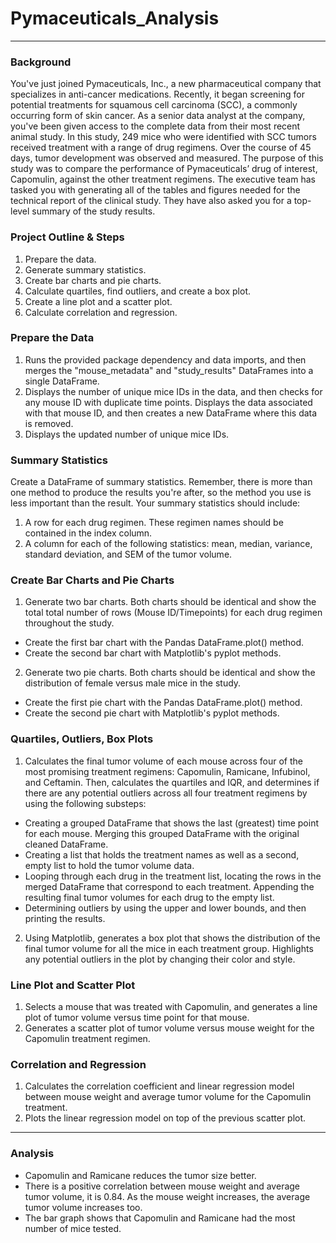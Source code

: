# Pymaceuticals_Analysis
---

### Background
You've just joined Pymaceuticals, Inc., a new pharmaceutical company that specializes in anti-cancer medications. Recently, it began screening for potential treatments for squamous cell carcinoma (SCC), a commonly occurring form of skin cancer. As a senior data analyst at the company, you've been given access to the complete data from their most recent animal study. In this study, 249 mice who were identified with SCC tumors received treatment with a range of drug regimens. Over the course of 45 days, tumor development was observed and measured. The purpose of this study was to compare the performance of Pymaceuticals’ drug of interest, Capomulin, against the other treatment regimens. The executive team has tasked you with generating all of the tables and figures needed for the technical report of the clinical study. They have also asked you for a top-level summary of the study results.

### Project Outline & Steps
1. Prepare the data.
2. Generate summary statistics.
3. Create bar charts and pie charts.
4. Calculate quartiles, find outliers, and create a box plot.
5. Create a line plot and a scatter plot.
6. Calculate correlation and regression.

### Prepare the Data
1. Runs the provided package dependency and data imports, and then merges the "mouse_metadata" and "study_results" DataFrames into a single DataFrame.
2. Displays the number of unique mice IDs in the data, and then checks for any mouse ID with duplicate time points.
Displays the data associated with that mouse ID, and then creates a new DataFrame where this data is removed.
3. Displays the updated number of unique mice IDs.

### Summary Statistics
Create a DataFrame of summary statistics. Remember, there is more than one method to produce the results you're after, so the method you use is less important than the result. Your summary statistics should include:
1. A row for each drug regimen. These regimen names should be contained in the index column.
2. A column for each of the following statistics: mean, median, variance, standard deviation, and SEM of the tumor volume.

### Create Bar Charts and Pie Charts
1. Generate two bar charts. Both charts should be identical and show the total total number of rows (Mouse ID/Timepoints) for each drug regimen throughout the study.
  - Create the first bar chart with the Pandas DataFrame.plot() method.
  - Create the second bar chart with Matplotlib's pyplot methods.
2. Generate two pie charts. Both charts should be identical and show the distribution of female versus male mice in the study.
  - Create the first pie chart with the Pandas DataFrame.plot() method.
  - Create the second pie chart with Matplotlib's pyplot methods.

### Quartiles, Outliers, Box Plots
1. Calculates the final tumor volume of each mouse across four of the most promising treatment regimens: Capomulin, Ramicane, Infubinol, and Ceftamin.
Then, calculates the quartiles and IQR, and determines if there are any potential outliers across all four treatment regimens by using the following substeps:
  - Creating a grouped DataFrame that shows the last (greatest) time point for each mouse. Merging this grouped DataFrame with the original cleaned DataFrame.
  - Creating a list that holds the treatment names as well as a second, empty list to hold the tumor volume data.
  - Looping through each drug in the treatment list, locating the rows in the merged DataFrame that correspond to each treatment. Appending the resulting final tumor volumes for each drug to the empty list.
  - Determining outliers by using the upper and lower bounds, and then printing the results.
2. Using Matplotlib, generates a box plot that shows the distribution of the final tumor volume for all the mice in each treatment group. Highlights any potential outliers in the plot by changing their color and style.

### Line Plot and Scatter Plot
1. Selects a mouse that was treated with Capomulin, and generates a line plot of tumor volume versus time point for that mouse.
2. Generates a scatter plot of tumor volume versus mouse weight for the Capomulin treatment regimen.

### Correlation and Regression
1. Calculates the correlation coefficient and linear regression model between mouse weight and average tumor volume for the Capomulin treatment.
2. Plots the linear regression model on top of the previous scatter plot.
---
### Analysis

- Capomulin and Ramicane reduces the tumor size better.
- There is a positive correlation between mouse weight and average tumor volume, it is 0.84. As the mouse weight increases, the average tumor volume increases too.
- The bar graph shows that Capomulin and Ramicane had the most number of mice tested.



